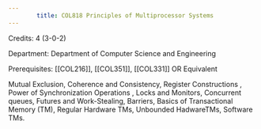 ```yaml
---
        title: COL818 Principles of Multiprocessor Systems
---
```

Credits: 4 (3-0-2)

Department: Department of Computer Science and Engineering

Prerequisites: [[COL216]], [[COL351]], [[COL331]] OR Equivalent

Mutual Exclusion, Coherence and Consistency, Register Constructions , Power of Synchronization Operations , Locks and Monitors, Concurrent queues, Futures and Work-Stealing, Barriers, Basics of Transactional Memory (TM), Regular Hardware TMs, Unbounded HadwareTMs, Software TMs.